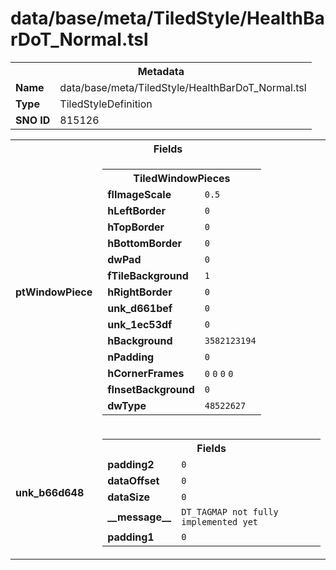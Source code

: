 <h1>data/base/meta/TiledStyle/HealthBarDoT_Normal.tsl</h1><table><tr><th colspan="100%">Metadata</th></tr><tr><td><b>Name</b></td><td>data/base/meta/TiledStyle/HealthBarDoT_Normal.tsl</td></tr><tr><td><b>Type</b></td><td>TiledStyleDefinition</td></tr><tr><td><b>SNO ID</b></td><td>815126</td></tr></table>

<table><tr><th colspan="100%">Fields</th></tr><tr><td><b>ptWindowPiece</b></td><td><table><tr><th colspan="100%">TiledWindowPieces</th></tr><tr><td><b>flImageScale</b></td><td><code>0.5</code></td></tr><tr><td><b>hLeftBorder</b></td><td><code>0</code></td></tr><tr><td><b>hTopBorder</b></td><td><code>0</code></td></tr><tr><td><b>hBottomBorder</b></td><td><code>0</code></td></tr><tr><td><b>dwPad</b></td><td><code>0</code></td></tr><tr><td><b>fTileBackground</b></td><td><code>1</code></td></tr><tr><td><b>hRightBorder</b></td><td><code>0</code></td></tr><tr><td><b>unk_d661bef</b></td><td><code>0</code></td></tr><tr><td><b>unk_1ec53df</b></td><td><code>0</code></td></tr><tr><td><b>hBackground</b></td><td><code>3582123194</code></td></tr><tr><td><b>nPadding</b></td><td><code>0</code></td></tr><tr><td><b>hCornerFrames</b></td><td><code>0</code>
<code>0</code>
<code>0</code>
<code>0</code>
</td></tr><tr><td><b>fInsetBackground</b></td><td><code>0</code></td></tr><tr><td><b>dwType</b></td><td><code>48522627</code></td></tr></table>


</td></tr><tr><td><b>unk_b66d648</b></td><td><table><tr><th colspan="100%">Fields</th></tr><tr><td><b>padding2</b></td><td><code>0</code></td></tr><tr><td><b>dataOffset</b></td><td><code>0</code></td></tr><tr><td><b>dataSize</b></td><td><code>0</code></td></tr><tr><td><b>__message__</b></td><td><code>DT_TAGMAP not fully implemented yet</code></td></tr><tr><td><b>padding1</b></td><td><code>0</code></td></tr></table>

</td></tr></table>

